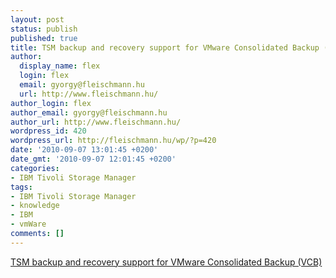 ```yaml
---
layout: post
status: publish
published: true
title: TSM backup and recovery support for VMware Consolidated Backup (VCB)
author:
  display_name: flex
  login: flex
  email: gyorgy@fleischmann.hu
  url: http://www.fleischmann.hu/
author_login: flex
author_email: gyorgy@fleischmann.hu
author_url: http://www.fleischmann.hu/
wordpress_id: 420
wordpress_url: http://fleischmann.hu/wp/?p=420
date: '2010-09-07 13:01:45 +0200'
date_gmt: '2010-09-07 12:01:45 +0200'
categories:
- IBM Tivoli Storage Manager
tags:
- IBM Tivoli Storage Manager
- knowledge
- IBM
- vmWare
comments: []
---
```

<p><a href="http://www-01.ibm.com/support/docview.wss?uid=swg21426059">TSM backup and recovery support for VMware Consolidated Backup (VCB)</a></p>
